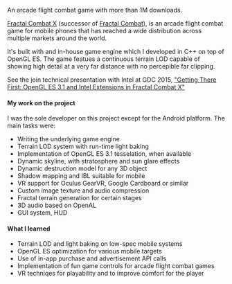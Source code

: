 ---
---
An arcade flight combat game with more than 1M downloads.

[Fractal Combat X](https://oykgames.com/fractal-combat-x/) (successor of [Fractal Combat](https://oykgames.com/fractal-combat/)), is an
arcade flight combat game for mobile phones that has reached a wide
distribution across multiple markets around the world.

It's built with and in-house game engine which I developed in C++ on top of
OpenGL ES. The game featues a continuous terrain LOD capable of showing
high detail at a very far distance with no percepible far clipping.

See the join technical presentation with Intel at GDC 2015, ["Getting There First: OpenGL ES 3.1 and Intel Extensions in Fractal Combat X"](https://vdocuments.net/getting-there-first-open-gles31fractalcombatx.html)

#### My work on the project

I was the sole developer on this project except for the Android platform. The main tasks were:

- Writing the underlying game engine
- Terrain LOD system with run-time light baking
- Implementation of OpenGL ES 3.1 tesselation, when available
- Dynamic skyline, with stratosphere and sun glare effects
- Dynamic destruction model for any 3D object
- Shadow mapping and IBL suitable for mobile
- VR support for Oculus GearVR, Google Cardboard or similar
- Custom image texture and audio compression
- Fractal terrain generation for certain stages
- 3D audio based on OpenAL
- GUI system, HUD

#### What I learned

- Terrain LOD and light baking on low-spec mobile systems
- OpenGL ES optimization for various mobile targets
- Use of in-app purchase and advertisement API calls
- Implementation of fun game controls for arcade flight combat games
- VR techniqes for playability and to improve comfort for the player

